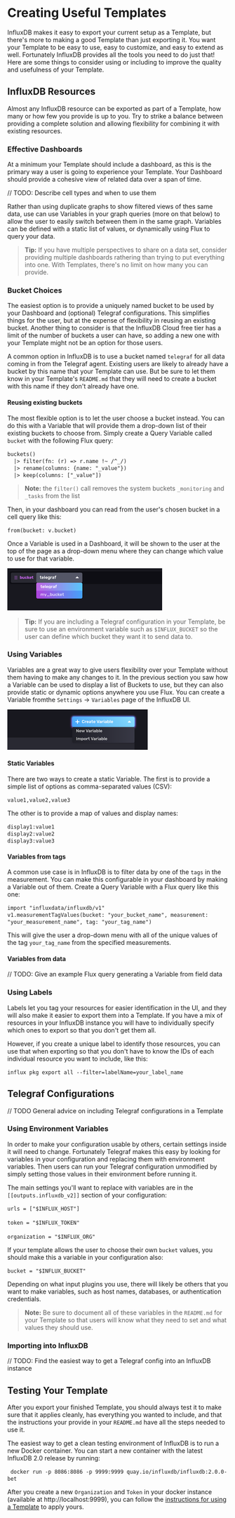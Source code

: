 # Creating Useful Templates

InfluxDB makes it easy to export your current setup as a Template, but there's more to making a good Template than just exporting it. You want your Template to be easy to use, easy to customize, and easy to extend as well. Fortunately InfluxDB provides all the tools you need to do just that! Here are some things to consider using or including to improve the quality and usefulness of your Template.

## InfluxDB Resources

Almost any InfluxDB resource can be exported as part of a Template, how many or how few you provide is up to you. Try to strike a balance between providing a complete solution and allowing flexibility for combining it with existing resources.

### Effective Dashboards

At a minimum your Template should include a dashboard, as this is the primary way a user is going to experience your Template. Your Dashboard should provide a cohesive view of related data over a span of time. 

// TODO: Describe cell types and when to use them

Rather than using duplicate graphs to show filtered views of thes same data, use can use Variables in your graph queries (more on that below) to allow the user to easily switch between them in the same graph. Variables can be defined with a static list of values, or dynamically using Flux to query your data.

> **Tip:** If you have multiple perspectives to share on a data set, consider providing multiple dashboards rathering than trying to put everything into one. With Templates, there's no limit on how many you can provide.

### Bucket Choices

The easiest option is to provide a uniquely named bucket to be used by your Dashboard and (optional) Telegraf configurations. This simplifies things for the user, but at the expense of flexibility in reusing an existing bucket. Another thing to consider is that the InfluxDB Cloud free tier has a limit of the number of buckets a user can have, so adding a new one with your Template might not be an option for those users.

A common option in InfluxDB is to use a bucket named `telegraf` for all data coming in from the Telegraf agent. Existing users are likely to already have a bucket by this name that your Template can use. But be sure to let them know in your Template's `README.md` that they will need to create a bucket with this name if they don't already have one.

#### Reusing existing buckets
The most flexible option is to let the user choose a bucket instead. You can do this with a Variable that will provide them a drop-down list of their existing buckets to choose from. Simply create a Query Variable called `bucket` with the following Flux query:

```
buckets()
  |> filter(fn: (r) => r.name !~ /^_/)
  |> rename(columns: {name: "_value"})
  |> keep(columns: ["_value"])
```
> **Note:** the `filter()` call removes the system buckets `_monitoring` and `_tasks` from the list

Then, in your dashboard you can read from the user's chosen bucket in a cell query like this:

```
from(bucket: v.bucket) 
```

Once a Variable is used in a Dashboard, it will be shown to the user at the top of the page as a drop-down menu where they can change which value to use for that variable.

![Bucket variable](img/bucket_variable.png)

> **Tip:** If you are including a Telegraf configuration in your Template, be sure to use an environment variable such as `$INFLUX_BUCKET` so the user can define which bucket they want it to send data to.

### Using Variables

Variables are a great way to give users flexibility over your Template without them having to make any changes to it. In the previous section you saw how a Variable can be used to display a list of Buckets to use, but they can also provide static or dynamic options anywhere you use Flux. You can create a Variable fromthe `Settings` -> `Variables` page of the InfluxDB UI.

![Create a Variable](img/create_variable.png)

#### Static Variables

There are two ways to create a static Variable. The first is to provide a simple list of options as comma-separated values (CSV):

```
value1,value2,value3
```

The other is to provide a map of values and display names:

```
display1:value1
display2:value2
display3:value3
```

#### Variables from tags

A common use case is in InfluxDB is to filter data by one of the `tags` in the measurement. You can make this configurable in your dashboard by making a Variable out of them. Create a Query Variable with a Flux query like this one:

```
import "influxdata/influxdb/v1"
v1.measurementTagValues(bucket: "your_bucket_name", measurement: "your_measurement_name", tag: "your_tag_name")
```

This will give the user a drop-down menu with all of the unique values of the tag `your_tag_name` from the specified measurements.

#### Variables from data

// TODO: Give an example Flux query generating a Variable from field data

### Using Labels

Labels let you tag your resources for easier identification in the UI, and they will also make it easier to export them into a Template. If you have a mix of resources in your InfluxDB instance you will have to individually specify which ones to export so that you don't get them all.

However, if you create a unique label to identify those resources, you can use that when exporting so that you don't have to know the IDs of each individual resource you want to include, like this:

```
influx pkg export all --filter=labelName=your_label_name
```


## Telegraf Configurations

// TODO General advice on including Telegraf configurations in a Template

### Using Environment Variables

In order to make your configuration usable by others, certain settings inside it will need to change. Fortunately Telegraf makes this easy by looking for variables in your configuration and replacing them with environment variables. Then users can run your Telegraf configuration unmodified by simply setting those values in their environment before running it.

The main settings you'll want to replace with variables are in the `[[outputs.influxdb_v2]]` section of your configuration:

```
urls = ["$INFLUX_HOST"]

token = "$INFLUX_TOKEN"

organization = "$INFLUX_ORG"
```

If your template allows the user to choose their own `bucket` values, you should make this a variable in your configuration also:

```
bucket = "$INFLUX_BUCKET"
```

Depending on what input plugins you use, there will likely be others that you want to make variables, such as host names, databases, or authentication credentials.

> **Note:** Be sure to document all of these variables in the `README.md` for your Template so that users will know what they need to set and what values they should use.

### Importing into InfluxDB

// TODO: Find the easiest way to get a Telegraf config into an InfluxDB instance

## Testing Your Template

After you export your finished Template, you should always test it to make sure that it applies cleanly, has everything you wanted to include, and that the instructions your provide in your `README.md` have all the steps needed to use it.

The easiest way to get a clean testing environment of InfluxDB is to run a new Docker container. You can start a new container with the latest InfluxDB 2.0 release by running:

```
 docker run -p 8086:8086 -p 9999:9999 quay.io/influxdb/influxdb:2.0.0-bet

```

After you create a new `Organization` and `Token` in your docker instance (available at http://localhost:9999), you can follow the [instructions for using a Template](./use_a_template.md) to apply yours.